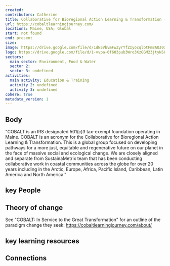 ```yaml
---
created:
contributors: Catherine
title: Collaborative for Bioregional Action Learning & Transformation (COBALT)
url: https://cobaltlearningjourney.com/
locations: Maine, USA; Global
start: not found
end: present
size: 
image: https://drive.google.com/file/d/1dN5VbvmFwZyrYfZIyocqlbtFm8AOJ0xk/view?usp=drive_link
logo: https://drive.google.com/file/d/1-vvpa-0f603pub3Wro3KzGGM23jtyNSH/view?usp=drive_link
sectors:
  main sector: Environment, Food & Water
  sector 2: 
  sector 3: undefined
activities: 
  main activity: Education & Training
  activity 2: undefined
  activity 3: undefined
cohere: true
metadata_version: 1
---
```



## Body

"COBALT is an IRS designated 501(c)3 tax-exempt foundation operating in Maine. COBALT is an acronym for the Collaborative for Bioregional Action Learning & Transformation. This is a global group focused on developing pathways for a more just, equitable and regenerative future on our planet in the face of massive social and ecological change. We are closely aligned and separate from SustainaMetrix team that has been conducting collaborative work in coastal communities across the globe for over 20 years including in the Arctic, Europe, Africa, Pacific Island, Caribbean, Latin America and North America."

## key People



## Theory of change

See "COBALT: In Service to the Great Transformation" for an outline of the paradigm change they seek: https://cobaltlearningjourney.com/about/ 

## key learning resources



## Connections




